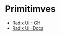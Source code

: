 # Primitimves

* [Radix UI - GH](https://github.com/radix-ui/primitives)
* [Radix UI -Docs](https://www.radix-ui.com/primitives)